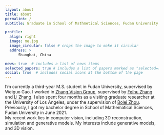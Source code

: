 ```yaml
---
layout: about
title: about
permalink: /
subtitle: Graduate in School of Mathmetical Sciences, Fudan University

profile:
  align: right
  image: me.jpg
  image_circular: false # crops the image to make it circular
  address: >
      Shanghai, China

news: true  # includes a list of news items
selected_papers: true # includes a list of papers marked as "selected={true}"
social: true  # includes social icons at the bottom of the page
---
```


  I’m currently a third-year M.S. student in Fudan University, supervised by Weiguo Gao. I worked in [Zhang Vision Group](https://fudan-zvg.github.io/), supervised by [Feihu Zhang](http://www.feihuzhang.com/) and [Li Zhang](https://www.robots.ox.ac.uk/~lz/). I also spent four months as a visiting graduate researcher at the University of Los Angeles, under the supervision of [Bolei Zhou](https://boleizhou.github.io/). Previously, I got my bachelor degree in School of Mathematical Sciences, Fudan University in June 2021.   
  My recent work lies in computer vision, including 3D reconstruction, simulation and generative models. My interests include generative models, and 3D vision.

